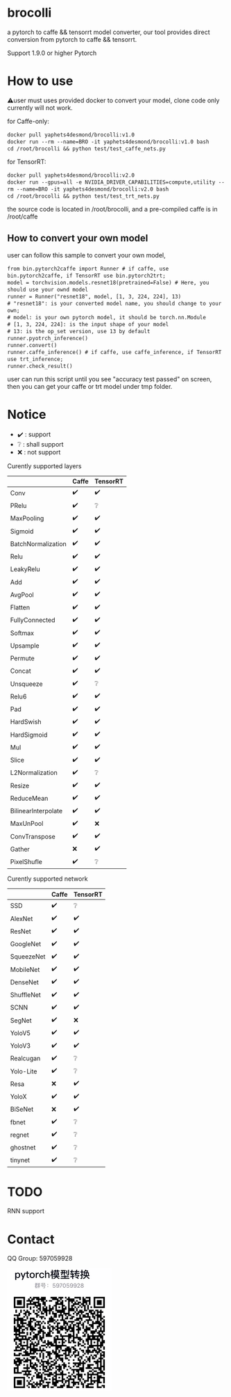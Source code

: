 # brocolli

a pytorch to caffe && tensorrt model converter, our tool provides direct conversion from pytorch to caffe && tensorrt.

Support 1.9.0 or higher Pytorch

# How to use
⚠️user must uses provided docker to convert your model, clone code only currently will not work.

for Caffe-only:
```
docker pull yaphets4desmond/brocolli:v1.0
docker run --rm --name=BRO -it yaphets4desmond/brocolli:v1.0 bash
cd /root/brocolli && python test/test_caffe_nets.py
```
for TensorRT:
```
docker pull yaphets4desmond/brocolli:v2.0
docker run --gpus=all -e NVIDIA_DRIVER_CAPABILITIES=compute,utility --rm --name=BRO -it yaphets4desmond/brocolli:v2.0 bash
cd /root/brocolli && python test/test_trt_nets.py
```

the source code is located in /root/brocolli, and a pre-compiled caffe is in /root/caffe

## How to convert your own model
user can follow this sample to convert your own model,
```
from bin.pytorch2caffe import Runner # if caffe, use bin.pytorch2caffe, if TensorRT use bin.pytorch2trt;
model = torchvision.models.resnet18(pretrained=False) # Here, you should use your ownd model
runner = Runner("resnet18", model, [1, 3, 224, 224], 13)
# "resnet18": is your converted model name, you should change to your own;
# model: is your own pytorch model, it should be torch.nn.Module
# [1, 3, 224, 224]: is the input shape of your model
# 13: is the op_set version, use 13 by default
runner.pyotrch_inference()
runner.convert()
runner.caffe_inference() # if caffe, use caffe_inference, if TensorRT use trt_inference;
runner.check_result()
```
user can run this script until you see "accuracy test passed" on screen, then you can get your caffe or trt model under tmp folder.

# Notice 

* ✔️ : support 
* ❔ : shall support
* ❌ : not support

Curently supported layers

|                    |Caffe|TensorRT|
|---                 |---|---|
|Conv                |✔️|✔️|
|PRelu               |✔️|❔|
|MaxPooling          |✔️|✔️|
|Sigmoid             |✔️|✔️|
|BatchNormalization  |✔️|✔️|
|Relu                |✔️|✔️|
|LeakyRelu           |✔️|✔️|
|Add                 |✔️|✔️|
|AvgPool             |✔️|✔️|
|Flatten             |✔️|✔️|
|FullyConnected      |✔️|✔️|
|Softmax             |✔️|✔️|
|Upsample            |✔️|✔️|
|Permute             |✔️|✔️|
|Concat              |✔️|✔️|
|Unsqueeze           |✔️|❔|
|Relu6               |✔️|✔️|
|Pad                 |✔️|✔️|
|HardSwish           |✔️|✔️|
|HardSigmoid         |✔️|✔️|
|Mul                 |✔️|✔️|
|Slice               |✔️|✔️|
|L2Normalization     |✔️|❔|
|Resize              |✔️|✔️|
|ReduceMean          |✔️|✔️|
|BilinearInterpolate |✔️|✔️|
|MaxUnPool           |✔️|❌|
|ConvTranspose       |✔️|✔️|
|Gather              |❌|✔️|
|PixelShufle         |✔️|❔|


Curently supported network

|          |Caffe|TensorRT|
|---       |---|---|
|SSD       |✔️|❔|
|AlexNet   |✔️|✔️|
|ResNet    |✔️|✔️|
|GoogleNet |✔️|✔️|
|SqueezeNet|✔️|✔️|
|MobileNet |✔️|✔️|
|DenseNet  |✔️|✔️|
|ShuffleNet|✔️|✔️|
|SCNN      |✔️|✔️|
|SegNet    |✔️|❌|
|YoloV5    |✔️|✔️|
|YoloV3    |✔️|✔️|
|Realcugan |✔️|❔|
|Yolo-Lite |✔️|❔|
|Resa      |❌|✔️|
|YoloX     |✔️|✔️|
|BiSeNet   |❌|✔️|
|fbnet     |✔️|❔|
|regnet    |✔️|❔|
|ghostnet  |✔️|❔|
|tinynet   |✔️|❔|

# TODO
RNN support

# Contact
 QQ Group: 597059928
 
 ![image](imgs/QGRPOUP.png)
